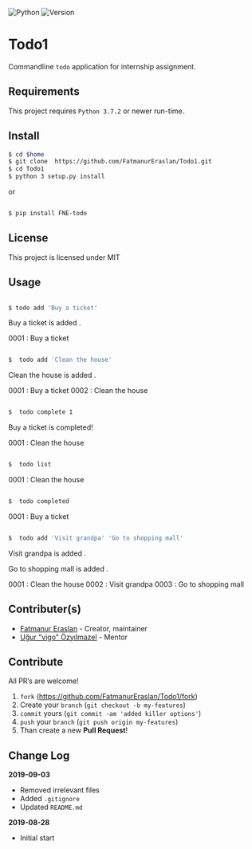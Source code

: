 ![Python](https://img.shields.io/badge/python-3.7.2-green.svg)
![Version](https://img.shields.io/badge/version-0.1.1-yellow.svg)

# Todo1

Commandline `todo` application for internship assignment.

## Requirements

This project requires `Python 3.7.2` or newer run-time.

## Install


```sh
$ cd $home  
$ git clone  https://github.com/FatmanurEraslan/Todo1.git
$ cd Todo1
$ python 3 setup.py install
```

or

```sh

$ pip install FNE-todo  

```



## License

This project is licensed under MIT

## Usage
```sh

$ todo add 'Buy a ticket'

```

   Buy a ticket is added .

   0001 : Buy a ticket

```sh

$  todo add 'Clean the house'

```

  Clean the house is added .

  0001 : Buy a ticket
  0002 : Clean the house


```sh

$  todo complete 1

```

  Buy a ticket is completed!

  0001 : Clean the house


```sh

$  todo list

```
  0001 : Clean the house


```sh

$  todo completed

```

  0001 : Buy a ticket


```sh

$  todo add 'Visit grandpa' 'Go to shopping mall'

```
  Visit grandpa is added .

  Go to shopping mall is added .

  0001 : Clean the house
  0002 : Visit grandpa
  0003 : Go to shopping mall

## Contributer(s)

- [Fatmanur Eraslan](https://github.com/FatmanurEraslan) - Creator, maintainer
- [Uğur "vigo" Özyılmazel](https://github.com/vigo) - Mentor

## Contribute

All PR’s are welcome!

1. `fork` (https://github.com/FatmanurEraslan/Todo1/fork)
1. Create your `branch` (`git checkout -b my-features`)
1. `commit` yours (`git commit -am 'added killer options'`)
1. `push` your `branch` (`git push origin my-features`)
1. Than create a new **Pull Request**!

## Change Log

**2019-09-03**

- Removed irrelevant files
- Added `.gitignore`
- Updated `README.md`

**2019-08-28**

- Initial start
